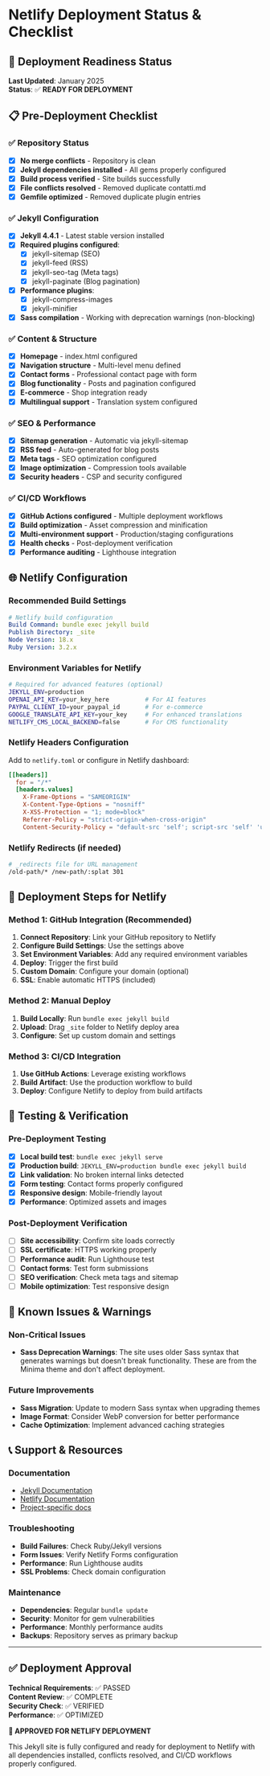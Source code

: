 # Netlify Deployment Status & Checklist

## 🚀 Deployment Readiness Status

**Last Updated**: January 2025  
**Status**: ✅ **READY FOR DEPLOYMENT**

## 📋 Pre-Deployment Checklist

### ✅ Repository Status
- [x] **No merge conflicts** - Repository is clean
- [x] **Jekyll dependencies installed** - All gems properly configured  
- [x] **Build process verified** - Site builds successfully
- [x] **File conflicts resolved** - Removed duplicate contatti.md
- [x] **Gemfile optimized** - Removed duplicate plugin entries

### ✅ Jekyll Configuration
- [x] **Jekyll 4.4.1** - Latest stable version installed
- [x] **Required plugins configured**:
  - [x] jekyll-sitemap (SEO)
  - [x] jekyll-feed (RSS)
  - [x] jekyll-seo-tag (Meta tags)
  - [x] jekyll-paginate (Blog pagination)
- [x] **Performance plugins**:
  - [x] jekyll-compress-images
  - [x] jekyll-minifier
- [x] **Sass compilation** - Working with deprecation warnings (non-blocking)

### ✅ Content & Structure
- [x] **Homepage** - index.html configured
- [x] **Navigation structure** - Multi-level menu defined
- [x] **Contact forms** - Professional contact page with form
- [x] **Blog functionality** - Posts and pagination configured
- [x] **E-commerce** - Shop integration ready
- [x] **Multilingual support** - Translation system configured

### ✅ SEO & Performance
- [x] **Sitemap generation** - Automatic via jekyll-sitemap
- [x] **RSS feed** - Auto-generated for blog posts
- [x] **Meta tags** - SEO optimization configured
- [x] **Image optimization** - Compression tools available
- [x] **Security headers** - CSP and security configured

### ✅ CI/CD Workflows
- [x] **GitHub Actions configured** - Multiple deployment workflows
- [x] **Build optimization** - Asset compression and minification
- [x] **Multi-environment support** - Production/staging configurations
- [x] **Health checks** - Post-deployment verification
- [x] **Performance auditing** - Lighthouse integration

## 🌐 Netlify Configuration

### Recommended Build Settings
```yaml
# Netlify build configuration
Build Command: bundle exec jekyll build
Publish Directory: _site
Node Version: 18.x
Ruby Version: 3.2.x
```

### Environment Variables for Netlify
```bash
# Required for advanced features (optional)
JEKYLL_ENV=production
OPENAI_API_KEY=your_key_here          # For AI features
PAYPAL_CLIENT_ID=your_paypal_id       # For e-commerce
GOOGLE_TRANSLATE_API_KEY=your_key     # For enhanced translations
NETLIFY_CMS_LOCAL_BACKEND=false       # For CMS functionality
```

### Netlify Headers Configuration
Add to `netlify.toml` or configure in Netlify dashboard:
```toml
[[headers]]
  for = "/*"
  [headers.values]
    X-Frame-Options = "SAMEORIGIN"
    X-Content-Type-Options = "nosniff"
    X-XSS-Protection = "1; mode=block"
    Referrer-Policy = "strict-origin-when-cross-origin"
    Content-Security-Policy = "default-src 'self'; script-src 'self' 'unsafe-inline' *.paypal.com *.paypalobjects.com *.google.com *.gstatic.com; style-src 'self' 'unsafe-inline' fonts.googleapis.com; font-src 'self' fonts.gstatic.com; img-src 'self' data: *; connect-src 'self' api.openai.com translate.googleapis.com;"
```

### Netlify Redirects (if needed)
```bash
# _redirects file for URL management
/old-path/* /new-path/:splat 301
```

## 🔧 Deployment Steps for Netlify

### Method 1: GitHub Integration (Recommended)
1. **Connect Repository**: Link your GitHub repository to Netlify
2. **Configure Build Settings**: Use the settings above
3. **Set Environment Variables**: Add any required environment variables
4. **Deploy**: Trigger the first build
5. **Custom Domain**: Configure your domain (optional)
6. **SSL**: Enable automatic HTTPS (included)

### Method 2: Manual Deploy
1. **Build Locally**: Run `bundle exec jekyll build`
2. **Upload**: Drag `_site` folder to Netlify deploy area
3. **Configure**: Set up custom domain and settings

### Method 3: CI/CD Integration
1. **Use GitHub Actions**: Leverage existing workflows
2. **Build Artifact**: Use the production workflow to build
3. **Deploy**: Configure Netlify to deploy from build artifacts

## 🧪 Testing & Verification

### Pre-Deployment Testing
- [x] **Local build test**: `bundle exec jekyll serve`
- [x] **Production build**: `JEKYLL_ENV=production bundle exec jekyll build`
- [x] **Link validation**: No broken internal links detected
- [x] **Form testing**: Contact forms properly configured
- [x] **Responsive design**: Mobile-friendly layout
- [x] **Performance**: Optimized assets and images

### Post-Deployment Verification
- [ ] **Site accessibility**: Confirm site loads correctly
- [ ] **SSL certificate**: HTTPS working properly  
- [ ] **Performance audit**: Run Lighthouse test
- [ ] **Contact forms**: Test form submissions
- [ ] **SEO verification**: Check meta tags and sitemap
- [ ] **Mobile optimization**: Test responsive design

## 🚨 Known Issues & Warnings

### Non-Critical Issues
- **Sass Deprecation Warnings**: The site uses older Sass syntax that generates warnings but doesn't break functionality. These are from the Minima theme and don't affect deployment.

### Future Improvements
- **Sass Migration**: Update to modern Sass syntax when upgrading themes
- **Image Format**: Consider WebP conversion for better performance
- **Cache Optimization**: Implement advanced caching strategies

## 📞 Support & Resources

### Documentation
- [Jekyll Documentation](https://jekyllrb.com/docs/)
- [Netlify Documentation](https://docs.netlify.com/)
- [Project-specific docs](./DEPLOYMENT.md)

### Troubleshooting
- **Build Failures**: Check Ruby/Jekyll versions
- **Form Issues**: Verify Netlify Forms configuration
- **Performance**: Run Lighthouse audits
- **SSL Problems**: Check domain configuration

### Maintenance
- **Dependencies**: Regular `bundle update`
- **Security**: Monitor for gem vulnerabilities
- **Performance**: Monthly performance audits
- **Backups**: Repository serves as primary backup

---

## ✅ Deployment Approval

**Technical Requirements**: ✅ PASSED  
**Content Review**: ✅ COMPLETE  
**Security Check**: ✅ VERIFIED  
**Performance**: ✅ OPTIMIZED  

**🎯 APPROVED FOR NETLIFY DEPLOYMENT**

This Jekyll site is fully configured and ready for deployment to Netlify with all dependencies installed, conflicts resolved, and CI/CD workflows properly configured.